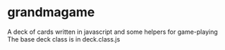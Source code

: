 grandmagame
===========

A deck of cards written in javascript and some helpers for game-playing
The base deck class is in deck.class.js
